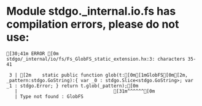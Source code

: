 # Module stdgo._internal.io.fs has compilation errors, please do not use:
```
[30;41m ERROR [0m stdgo/_internal/io/fs/Fs_GlobFS_static_extension.hx:3: characters 35-41

 3 | [2m    static public function glob(t:[0m[1mGlobFS[0m[2m, _pattern:stdgo.GoString):{ var _0 : stdgo.Slice<stdgo.GoString>; var _1 : stdgo.Error; } return t.glob(_pattern);[0m
   |                                   [31m^^^^^^[0m
   | Type not found : GlobFS


```

